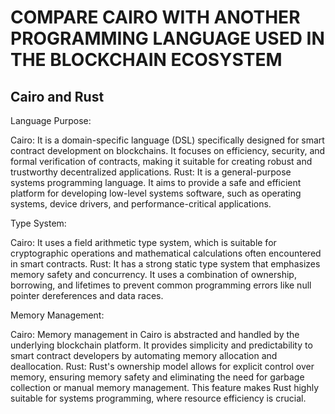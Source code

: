 # COMPARE CAIRO WITH ANOTHER PROGRAMMING LANGUAGE USED IN THE BLOCKCHAIN ECOSYSTEM

## Cairo and Rust

Language Purpose:

  Cairo: It is a domain-specific language (DSL) specifically designed for smart contract development on blockchains. It focuses on efficiency, security, and formal verification of contracts, making it suitable for creating robust and trustworthy decentralized applications.
  Rust:  It is a general-purpose systems programming language. It aims to provide a safe and efficient platform for developing low-level systems software, such as operating systems, device drivers, and performance-critical applications.

Type System:

  Cairo: It uses a field arithmetic type system, which is suitable for cryptographic operations and mathematical calculations often encountered in smart contracts.
  Rust: It has a strong static type system that emphasizes memory safety and concurrency. It uses a combination of ownership, borrowing, and lifetimes to prevent common programming errors like null pointer dereferences and data races.

Memory Management:

  Cairo: Memory management in Cairo is abstracted and handled by the underlying blockchain platform. It provides simplicity and predictability to smart contract developers by automating memory allocation and deallocation.
  Rust: Rust's ownership model allows for explicit control over memory, ensuring memory safety and eliminating the need for garbage collection or manual memory management. This feature makes Rust highly suitable for systems programming, where resource efficiency is crucial.
